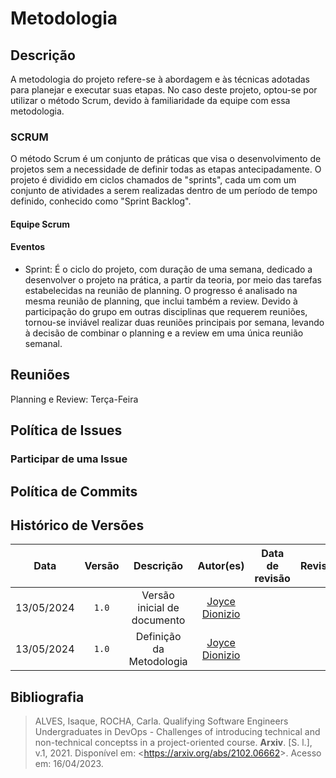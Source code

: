 # Metodologia

## Descrição 
A metodologia do projeto refere-se à abordagem e às técnicas adotadas para planejar e executar suas etapas. No caso deste projeto, optou-se por utilizar o método Scrum, devido à familiaridade da equipe com essa metodologia.

### SCRUM
O método Scrum é um conjunto de práticas que visa o desenvolvimento de projetos sem a necessidade de definir todas as etapas antecipadamente. O projeto é dividido em ciclos chamados de "sprints", cada um com um conjunto de atividades a serem realizadas dentro de um período de tempo definido, conhecido como "Sprint Backlog".

#### Equipe Scrum

#### Eventos
* Sprint: É o ciclo do projeto, com duração de uma semana, dedicado a desenvolver o projeto na prática, a partir da teoria, por meio das tarefas estabelecidas na reunião de planning. O progresso é analisado na mesma reunião de planning, que inclui também a review. Devido à participação do grupo em outras disciplinas que requerem reuniões, tornou-se inviável realizar duas reuniões principais por semana, levando à decisão de combinar o planning e a review em uma única reunião semanal.

## Reuniões
Planning e Review: Terça-Feira

## Política de Issues


### Participar de uma Issue


## Política de Commits


## Histórico de Versões
|    Data    | Versão |          Descrição          |                      Autor(es)                      | Data de revisão | Revisor(es) |
| :--------: | :----: | :-------------------------: | :-------------------------------------------------: | :-------------: | :---------: |
| 13/05/2024 | `1.0`  | Versão inicial de documento | [Joyce Dionizio](https://github.com/joycejdm)        |                |             |
| 13/05/2024 | `1.0`  | Definição da Metodologia | [Joyce Dionizio](https://github.com/joycejdm)        |                |             |


## Bibliografia
>ALVES, Isaque, ROCHA, Carla. Qualifying Software Engineers Undergraduates in DevOps - Challenges of introducing technical and non-technical conceptss in a project-oriented course. **Arxiv**. [S. l.], v.1, 2021. Disponível em: <<https://arxiv.org/abs/2102.06662>>. Acesso em: 16/04/2023.